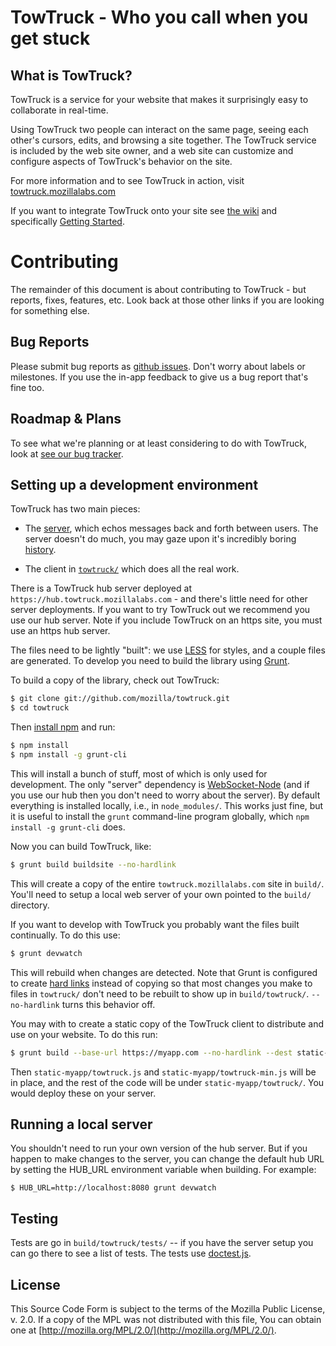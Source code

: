 TowTruck - Who you call when you get stuck
===========================================

What is TowTruck?
-----------------

TowTruck is a service for your website that makes it surprisingly easy to collaborate in real-time.

Using TowTruck two people can interact on the same page, seeing each other's cursors, edits, and browsing a site together.  The TowTruck service is included by the web site owner, and a web site can customize and configure aspects of TowTruck's behavior on the site.

For more information and to see TowTruck in action, visit [towtruck.mozillalabs.com](https://towtruck.mozillalabs.com/)

If you want to integrate TowTruck onto your site see [the wiki](https://github.com/mozilla/towtruck/wiki) and specifically [Getting Started](https://github.com/mozilla/towtruck/wiki/Developers:-Getting-Started).

Contributing
============

The remainder of this document is about contributing to TowTruck - but reports, fixes, features, etc.  Look back at those other links if you are looking for something else.

Bug Reports
-----------

Please submit bug reports as [github issues](https://github.com/mozilla/towtruck/issues/new).  Don't worry about labels or milestones.  If you use the in-app feedback to give us a bug report that's fine too.

Roadmap & Plans
---------------

To see what we're planning or at least considering to do with TowTruck, look at [see our bug tracker](https://github.com/mozilla/towtruck/issues?state=open).

Setting up a development environment
------------------------------------

TowTruck has two main pieces:

* The [server](https://github.com/mozilla/towtruck/blob/develop/hub/server.js), which echos messages back and forth between users.  The server doesn't do much, you may gaze upon it's incredibly boring [history](https://github.com/mozilla/towtruck/commits/develop/hub/server.js).

* The client in [`towtruck/`](https://github.com/mozilla/towtruck/tree/develop/towtruck) which does all the real work.

There is a TowTruck hub server deployed at `https://hub.towtruck.mozillalabs.com` - and there's little need for other server deployments.  If you want to try TowTruck out we recommend you use our hub server.  Note if you include TowTruck on an https site, you must use an https hub server.

The files need to be lightly "built": we use [LESS](http://lesscss.org/) for styles, and a couple files are generated.  To develop you need to build the library using [Grunt](http://gruntjs.com/).

To build a copy of the library, check out TowTruck:

```sh
$ git clone git://github.com/mozilla/towtruck.git
$ cd towtruck
```

Then [install npm](http://nodejs.org/download/) and run:

```sh
$ npm install
$ npm install -g grunt-cli
```

This will install a bunch of stuff, most of which is only used for development.  The only "server" dependency is [WebSocket-Node](https://github.com/Worlize/WebSocket-Node) (and if you use our hub then you don't need to worry about the server).  By default everything is installed locally, i.e., in `node_modules/`.  This works just fine, but it is useful to install the `grunt` command-line program globally, which `npm install -g grunt-cli` does.

Now you can build TowTruck, like:

```sh
$ grunt build buildsite --no-hardlink
```

This will create a copy of the entire `towtruck.mozillalabs.com` site in `build/`.  You'll need to setup a local web server of your own pointed to the `build/` directory.

If you want to develop with TowTruck you probably want the files built continually.  To do this use:

```sh
$ grunt devwatch
```

This will rebuild when changes are detected.  Note that Grunt is configured to create [hard links](http://en.wikipedia.org/wiki/Hard_link) instead of copying so that most changes you make to files in `towtruck/` don't need to be rebuilt to show up in `build/towtruck/`.  `--no-hardlink` turns this behavior off.

You may with to create a static copy of the TowTruck client to distribute and use on your website.  To do this run:

```sh
$ grunt build --base-url https://myapp.com --no-hardlink --dest static-myapp
```

Then `static-myapp/towtruck.js` and `static-myapp/towtruck-min.js` will be in place, and the rest of the code will be under `static-myapp/towtruck/`.  You would deploy these on your server.

Running a local server
----------------------
You shouldn't need to run your own version of the hub server.  But if you
happen to make changes to the server, you can change the default hub
URL by setting the HUB_URL environment variable when building.  For example:
```
$ HUB_URL=http://localhost:8080 grunt devwatch
```

Testing
-------

Tests are go in `build/towtruck/tests/` -- if you have the server setup you can go there to see a list of tests.  The tests use [doctest.js](http://doctestjs.org/).

License
-------

This Source Code Form is subject to the terms of the Mozilla Public
License, v. 2.0. If a copy of the MPL was not distributed with this file,
You can obtain one at [http://mozilla.org/MPL/2.0/](http://mozilla.org/MPL/2.0/).
